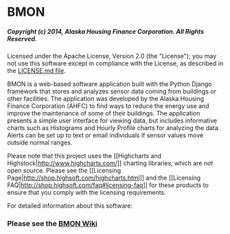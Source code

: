 # BMON

##### Copyright (c) 2014, Alaska Housing Finance Corporation.  All Rights Reserved.

Licensed under the Apache License, Version 2.0 (the "License");
you may not use this software except in compliance with the License,
as described in the [LICENSE.md file](LICENSE.md).

BMON is a web-based software application built with the Python Django framework that stores and analyzes sensor data coming from buildings or other facilities. The application was developed by the Alaska Housing Finance Corporation (AHFC) to find ways to reduce the energy use and improve the maintenance of some of their buildings. The application presents a simple user interface for viewing data, but includes informative charts such as Histograms and Hourly Profile charts for analyzing the data. Alerts can be set up to text or email individuals if sensor values move outside normal ranges.

Please note that this project uses the [[Highcharts and Highstock|http://www.highcharts.com/]] charting libraries, which are *not* open source.  Please see the [[Licensing Page|http://shop.highsoft.com/highcharts.html]] and the [[Licensing FAQ|http://shop.highsoft.com/faq#licensing-faq]] for these products to ensure that you comply with the licensing requirements.

For detailed information about this software: 

### Please see the [BMON Wiki](../../wiki)
